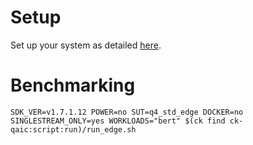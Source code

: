 # Setup
Set up your system as detailed [here](https://github.com/krai/ck-qaic/blob/main/script/setup.aedk/README.md).

# Benchmarking
```
SDK_VER=v1.7.1.12 POWER=no SUT=q4_std_edge DOCKER=no SINGLESTREAM_ONLY=yes WORKLOADS="bert" $(ck find ck-qaic:script:run)/run_edge.sh
```
